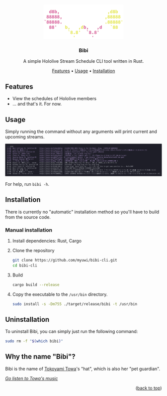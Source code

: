 <div align="top"></div>
<br />
<div align="center">

![Bibi](assets/Bibi.png)

### Bibi

A simple Hololive Stream Schedule CLI tool written in Rust.

[Features](#features)
•
[Usage](#usage)
•
[Installation](#installation)

</div>

## Features

- View the schedules of Hololive members
- ... and that's it. For now.

## Usage

Simply running the command without any arguments will print current and upcoming streams.

![Usage](assets/usage.png)

For help, run `bibi -h`.

## Installation

There is currently no "automatic" installation method so you'll have to build from the source code.

### Manual installation

1. Install dependencies: Rust, Cargo
2. Clone the repository

    ```sh
    git clone https://github.com/myuwi/bibi-cli.git
    cd bibi-cli
    ```

3. Build

    ```sh
    cargo build --release
    ```

4. Copy the executable to the `/usr/bin` directory.

    ```sh
    sudo install -s -Dm755 ./target/release/bibi -t /usr/bin
    ```

## Uninstallation

To uninstall Bibi, you can simply just run the following command:

```sh
sudo rm -f "$(which bibi)"
```

## Why the name "Bibi"?

Bibi is the name of [Tokoyami Towa][towa-yt]'s "hat", which is also her "pet guardian".

[*Go listen to Towa's music*][towa-music]

<p align="right">(<a href="#top">back to top</a>)</p>

[towa-yt]: https://www.youtube.com/channel/UC1uv2Oq6kNxgATlCiez59hw
[towa-music]: https://www.youtube.com/watch?v=0firv69LkgI&list=PLIHyIgRAWkUz3MAUPbTg9XcuP_rzDJ1bk

